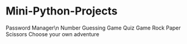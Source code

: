 # Mini-Python-Projects
Password Manager\n
Number Guessing Game
Quiz Game
Rock Paper Scissors
Choose your own adventure 
